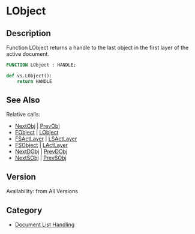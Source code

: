 # LObject

## Description
Function LObject returns a handle to the last object in the first layer of the active document.

```pascal
FUNCTION LObject : HANDLE;
```

```python
def vs.LObject():
    return HANDLE
```

## See Also
Relative calls:
* [NextObj](NextObj.md) | [PrevObj](PrevObj.md)
* [FObject](FObject.md) | [LObject](LObject.md)
* [FSActLayer](FSActLayer.md) | [LSActLayer](LSActLayer.md)
* [FSObject](FSObject.md)  | [LActLayer](LActLayer.md)
* [NextDObj](NextDObj.md) | [PrevDObj](PrevDObj.md)
* [NextSObj](NextSObj.md) | [PrevSObj](PrevSObj.md)

## Version
Availability: from All Versions

## Category
* [Document List Handling](../Categories/Document%20List%20Handling.md)
